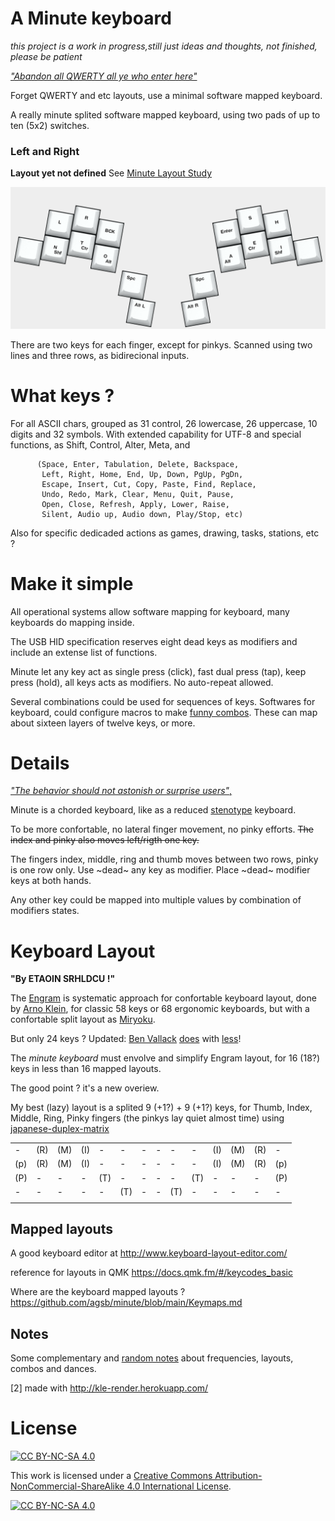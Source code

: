 # A Minute keyboard 

 _this project is a work in progress,still just ideas and thoughts, not finished, please be patient_

[_"Abandon all QWERTY all ye who enter here"_](https://www.bbc.com/worklife/article/20180521-why-we-cant-give-up-this-odd-way-of-typing)

Forget QWERTY and etc layouts, use a minimal software mapped keyboard.

A really minute splited software mapped keyboard, using two pads of up to ten (5x2) switches.
 
### Left and Right 

__Layout yet not defined__ See [Minute Layout Study](https://github.com/agsb/minute/blob/main/docs/Minute.md)

![image](https://github.com/agsb/minute/blob/main/minimal-9x9-split.png)

There are two keys for each finger, except for pinkys. Scanned using two lines and three rows, as bidirecional inputs.

# What keys ?

For all ASCII chars, grouped as 31 control, 26 lowercase, 26 uppercase, 10 digits and 32 symbols. With extended capability for UTF-8 and special functions, as Shift, Control, Alter, Meta, and
          
          (Space, Enter, Tabulation, Delete, Backspace,
           Left, Right, Home, End, Up, Down, PgUp, PgDn,
           Escape, Insert, Cut, Copy, Paste, Find, Replace, 
           Undo, Redo, Mark, Clear, Menu, Quit, Pause, 
           Open, Close, Refresh, Apply, Lower, Raise, 
           Silent, Audio up, Audio down, Play/Stop, etc)  

Also for specific dedicaded actions as games, drawing, tasks, stations, etc ?

# Make it simple

All operational systems allow software mapping for keyboard, many keyboards do mapping inside.

The USB HID specification reserves eight dead keys as modifiers and include an extense list of functions.

Minute let any key act as single press (click), fast dual press (tap), keep press (hold), all keys acts as modifiers. No auto-repeat allowed.

Several combinations could be used for sequences of keys. Softwares for keyboard, could configure macros to make [funny combos](https://precondition.github.io/home-row-mods). These can map about sixteen layers of twelve keys, or more. 

# Details

[_"The behavior should not astonish or surprise users"_,](https://en.wikipedia.org/wiki/Principle_of_least_astonishment)

Minute is a chorded keyboard, like as a reduced [stenotype](https://www.artofchording.com/) keyboard. 

To be more confortable, no lateral finger movement, no pinky efforts.
~~The index and pinky also moves left/rigth one key.~~

The fingers index, middle, ring and thumb moves between two rows, pinky is one row only.
Use ~dead~ any key as modifier. Place ~dead~ modifier keys at both hands.

Any other key could be mapped into multiple values by combination of modifiers states.


# Keyboard Layout

__"By ETAOIN SRHLDCU !"__

The [Engram](https://engram.dev/) is systematic approach for confortable keyboard layout, done by [Arno Klein](https://www.preprints.org/manuscript/202103.0287/v1), for classic 58 keys or 68 ergonomic keyboards, but with a confortable split layout as [Miryoku](https://github.com/manna-harbour/qmk_firmware/tree/miryoku/users/manna-harbour_miryoku).

But only 24 keys ? Updated: [Ben Vallack](https://www.youtube.com/watch?v=5RN_4PQ0j1A) [does](https://www.youtube.com/watch?v=UKfeJrRIcxw) with [less](https://www.youtube.com/watch?v=NAUxTR4vGys)!

The _minute keyboard_ must envolve and simplify Engram layout, for 16 (18?) keys in less than 16 mapped layouts.

The good point ? it's a new overiew.

My best (lazy) layout is a splited 9 (+1?) + 9 (+1?) keys, for Thumb, Index, Middle, Ring, Pinky fingers (the pinkys lay quiet almost time) using [japanese-duplex-matrix](https://kbd.news/The-Japanese-duplex-matrix-1391.html)

  |  |  |  |  |  |  |  |  |  |  |  |  |  |  |
  | - | - | - | - | - | - | - | - | - | - | - | - | - | - |
  | - | (R) | (M) | (I) | - | - | - | - | - | - | (I) | (M) | (R) | - |
  | (p) | (R) | (M) | (I) | - | - | - | - | - | - | (I) | (M) | (R) | (p) | 
  | (P) | - | - | - | (T) | - | - | - | - | (T) | - | - | - | (P) |
  | - | - | - | - | - | (T) | - | - | (T) | - | - | - | - | - |
  |  |  |  |  |  |  |  |  |  |  |  |  |  |  |
  
## Mapped layouts

A good keyboard editor at <http://www.keyboard-layout-editor.com/>

reference for layouts in QMK <https://docs.qmk.fm/#/keycodes_basic>

Where are the keyboard mapped layouts ? https://github.com/agsb/minute/blob/main/Keymaps.md

## Notes

Some complementary and [random notes](https://github.com/agsb/minute/tree/main/docs) about frequencies, layouts, combos and dances.

[2] made with <http://kle-render.herokuapp.com/>

# License

[![CC BY-NC-SA 4.0][cc-by-nc-sa-shield]][cc-by-nc-sa]

This work is licensed under a
[Creative Commons Attribution-NonCommercial-ShareAlike 4.0 International License][cc-by-nc-sa].

[![CC BY-NC-SA 4.0][cc-by-nc-sa-image]][cc-by-nc-sa]

[cc-by-nc-sa]: http://creativecommons.org/licenses/by-nc-sa/4.0/
[cc-by-nc-sa-image]: https://licensebuttons.net/l/by-nc-sa/4.0/88x31.png
[cc-by-nc-sa-shield]: https://img.shields.io/badge/License-CC%20BY--NC--SA%204.0-lightgrey.svg

